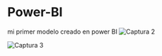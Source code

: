 # Power-BI
mi primer modelo creado en power BI
![Captura 2](https://user-images.githubusercontent.com/47221127/64356742-c2872380-cfd9-11e9-81f5-efa08e92dae4.PNG)

![Captura 3](https://user-images.githubusercontent.com/47221127/64358267-86a18d80-cfdc-11e9-8447-042eb507a041.PNG)
